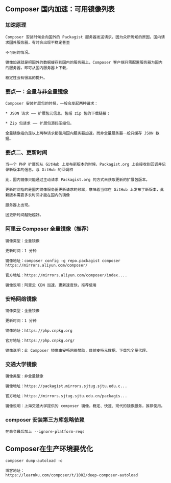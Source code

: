 ##    Composer 国内加速：可用镜像列表

###  加速原理
```
Composer 安装时候会向国外的 Packagist 服务器发送请求，因为众所周知的原因，国内请求国外服务器，有时会出现不稳定甚至

不可用的情况。

镜像加速就是把国外的数据缓存到国内的服务器上，Composer 客户端只需配置服务器为国内的服务器，即可从国内服务器上下载，

稳定性会有很高的提升。
```
###  要点一：全量与非全量镜像
```
Composer 安装扩展包的时候，一般会发起两种请求：

* JSON 请求 —— 扩展包元信息，包括 zip 包的下载链接；

* Zip 包请求 —— 扩展包源码压缩包。

全量镜像指的是以上两种请求都使用国内服务器加速。而非全量服务器一般只缓存 JSON 数据。
```
###  要点二、更新时间
```
当一个 PHP 扩展包从 GitHub 上发布新版本的时候，Packagist.org 上会接收到回调并记录新版本的信息。与 GitHub 的回调相

比，国内镜像只能通过主动请求 Packagist.org 的方式来获取更新的扩展包版本。

更新时间指的是国内镜像服务器更新请求的频率，意味着当你在 GitHub 上发布了新版本，此新版本需要多长时间才能在国内的镜像

服务器上出现。

固更新时间越短越好。
```

###  阿里云 Composer 全量镜像（推荐）
```
镜像类型：全量镜像

更新时间：1 分钟

镜像地址：composer config -g repo.packagist composer https://mirrors.aliyun.com/composer/

官方地址：https://mirrors.aliyun.com/composer/index....

镜像说明：阿里云 CDN 加速，更新速度快，推荐使用
```
###  安畅网络镜像
```
镜像类型：全量镜像

更新时间：1 分钟

镜像地址：https://php.cnpkg.org

官方地址：https://php.cnpkg.org/

镜像说明：此 Composer 镜像由安畅网络赞助，目前支持元数据、下载包全量代理。
```
###  交通大学镜像
```
镜像类型：非全量镜像

镜像地址：https://packagist.mirrors.sjtug.sjtu.edu.c...

官方地址：https://mirrors.sjtug.sjtu.edu.cn/packagis...

镜像说明：上海交通大学提供的 composer 镜像，稳定、快速、现代的镜像服务，推荐使用。
```
### composer 安装第三方库忽略依赖
```
在命令最后加上 --ignore-platform-reqs
```
## Composer在生产环境要优化
```
composer dump-autoload -o

博客地址：
https://learnku.com/composer/t/1002/deep-composer-autoload
```
